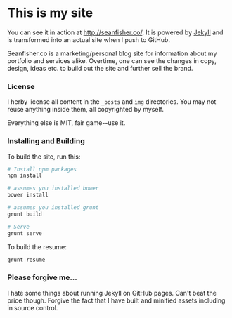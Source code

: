 This is my site
=========

You can see it in action at <http://seanfisher.co/>. It is powered by
[Jekyll](http://github.com/mojombo/jekyll) and is transformed into an actual
site when I push to GitHub.

Seanfisher.co is a marketing/personal blog site for information about my portfolio
and services alike. Overtime, one can see the changes in copy, design, ideas etc.
to build out the site and further sell the brand.

### License
I herby license all content in the `_posts` and `img` directories. You may not
reuse anything inside them, all copyrighted by myself.

Everything else is MIT, fair game--use it.

### Installing and Building
To build the site, run this:

```bash
# Install npm packages
npm install

# assumes you installed bower
bower install

# assumes you installed grunt
grunt build

# Serve
grunt serve
```

To build the resume:

```bash
grunt resume
```

### Please forgive me...
I hate some things about running Jekyll on GitHub pages. Can't beat the price
though. Forgive the fact that I have built and minified assets including in
source control.
